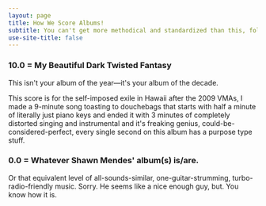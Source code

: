```yaml
---
layout: page
title: How We Score Albums!
subtitle: You can't get more methodical and standardized than this, folks. 
use-site-title: false
---
```


### 10.0 = My Beautiful Dark Twisted Fantasy

This isn't your album of the year—it's your album of the decade. 

This score is for the self-imposed exile in Hawaii after the 2009 VMAs, I made a 9-minute song toasting to douchebags that starts with half a minute of literally just piano keys and ended it with 3 minutes of completely distorted singing and instrumental and it's freaking genius, could-be-considered-perfect, every single second on this album has a purpose type stuff.

### 0.0 = Whatever Shawn Mendes' album(s) is/are.  

Or that equivalent level of all-sounds-similar, one-guitar-strumming, turbo-radio-friendly music. Sorry. He seems like a nice enough guy, but. You know how it is. 

